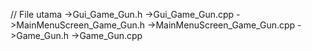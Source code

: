 // File utama
->Gui_Game_Gun.h
->Gui_Game_Gun.cpp
->MainMenuScreen_Game_Gun.h
->MainMenuScreen_Game_Gun.cpp
->Game_Gun.h
->Game_Gun.cpp
